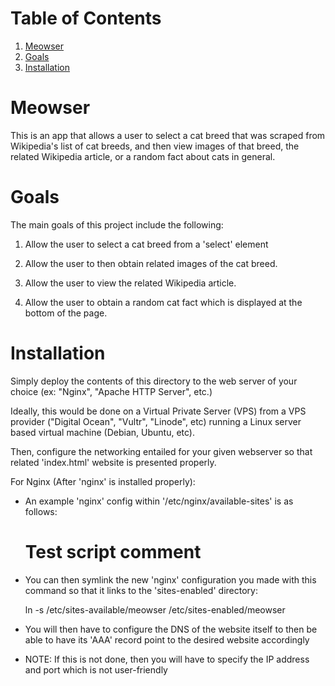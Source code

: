 
# Table of Contents

1.  [Meowser](#orge3a9443)
2.  [Goals](#orgfd4b05e)
3.  [Installation](#org495b699)


<a id="orge3a9443"></a>

# Meowser

This is an app that allows a user to select a cat breed that was scraped from Wikipedia's list of cat breeds, and then view images of that breed, the related Wikipedia article, or a random fact about cats in general.


<a id="orgfd4b05e"></a>

# Goals

The main goals of this project include the following:

1.  Allow the user to select a cat breed from a 'select' element

2.  Allow the user to then obtain related images of the cat breed.

3.  Allow the user to view the related Wikipedia article.

4.  Allow the user to obtain a random cat fact which is displayed at the bottom of the page.


<a id="org495b699"></a>

# Installation

Simply deploy the contents of this directory to the web server of your choice (ex: "Nginx", "Apache HTTP Server", etc.)

Ideally, this would be done on a Virtual Private Server (VPS) from a VPS provider ("Digital Ocean", "Vultr", "Linode", etc) running a Linux server based virtual machine (Debian, Ubuntu, etc).

Then, configure the networking entailed for your given webserver so that related 'index.html' website is presented properly.

For Nginx (After 'nginx' is installed properly):

-   An example 'nginx' config within '/etc/nginx/available-sites' is as follows:

    # Test script comment

-   You can then symlink the new 'nginx' configuration you made with this command so that it links to the 'sites-enabled' directory:

    ln -s /etc/sites-available/meowser /etc/sites-enabled/meowser

-   You will then have to configure the DNS of the website itself to then be able to have its 'AAA' record point to the desired website accordingly
-   NOTE: If this is not done, then you will have to specify the IP address and port which is not user-friendly
